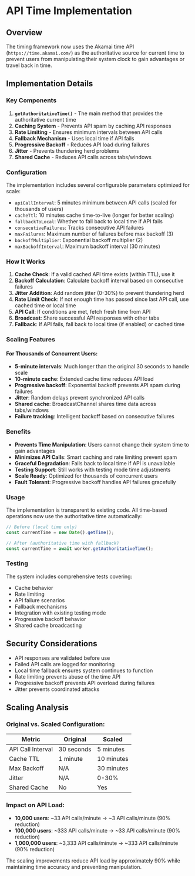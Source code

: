 # API Time Implementation

## Overview

The timing framework now uses the Akamai time API (`https://time.akamai.com/`) as the authoritative source for current time to prevent users from manipulating their system clock to gain advantages or travel back in time.

## Implementation Details

### Key Components

1. **`getAuthoritativeTime()`** - The main method that provides the authoritative current time
2. **Caching System** - Prevents API spam by caching API responses
3. **Rate Limiting** - Ensures minimum intervals between API calls
4. **Fallback Mechanism** - Uses local time if API fails
5. **Progressive Backoff** - Reduces API load during failures
6. **Jitter** - Prevents thundering herd problems
7. **Shared Cache** - Reduces API calls across tabs/windows

### Configuration

The implementation includes several configurable parameters optimized for scale:

- `apiCallInterval`: 5 minutes minimum between API calls (scaled for thousands of users)
- `cacheTtl`: 10 minutes cache time-to-live (longer for better scaling)
- `fallbackToLocal`: Whether to fall back to local time if API fails
- `consecutiveFailures`: Tracks consecutive API failures
- `maxFailures`: Maximum number of failures before max backoff (3)
- `backoffMultiplier`: Exponential backoff multiplier (2)
- `maxBackoffInterval`: Maximum backoff interval (30 minutes)

### How It Works

1. **Cache Check**: If a valid cached API time exists (within TTL), use it
2. **Backoff Calculation**: Calculate backoff interval based on consecutive failures
3. **Jitter Addition**: Add random jitter (0-30%) to prevent thundering herd
4. **Rate Limit Check**: If not enough time has passed since last API call, use cached time or local time
5. **API Call**: If conditions are met, fetch fresh time from API
6. **Broadcast**: Share successful API responses with other tabs
7. **Fallback**: If API fails, fall back to local time (if enabled) or cached time

### Scaling Features

#### For Thousands of Concurrent Users:

- **5-minute intervals**: Much longer than the original 30 seconds to handle scale
- **10-minute cache**: Extended cache time reduces API load
- **Progressive backoff**: Exponential backoff prevents API spam during failures
- **Jitter**: Random delays prevent synchronized API calls
- **Shared cache**: BroadcastChannel shares time data across tabs/windows
- **Failure tracking**: Intelligent backoff based on consecutive failures

### Benefits

- **Prevents Time Manipulation**: Users cannot change their system time to gain advantages
- **Minimizes API Calls**: Smart caching and rate limiting prevent spam
- **Graceful Degradation**: Falls back to local time if API is unavailable
- **Testing Support**: Still works with testing mode time adjustments
- **Scale Ready**: Optimized for thousands of concurrent users
- **Fault Tolerant**: Progressive backoff handles API failures gracefully

### Usage

The implementation is transparent to existing code. All time-based operations now use the authoritative time automatically:

```javascript
// Before (local time only)
const currentTime = new Date().getTime();

// After (authoritative time with fallback)
const currentTime = await worker.getAuthoritativeTime();
```

### Testing

The system includes comprehensive tests covering:
- Cache behavior
- Rate limiting
- API failure scenarios
- Fallback mechanisms
- Integration with existing testing mode
- Progressive backoff behavior
- Shared cache broadcasting

## Security Considerations

- API responses are validated before use
- Failed API calls are logged for monitoring
- Local time fallback ensures system continues to function
- Rate limiting prevents abuse of the time API
- Progressive backoff prevents API overload during failures
- Jitter prevents coordinated attacks

## Scaling Analysis

### Original vs. Scaled Configuration:

| Metric | Original | Scaled |
|--------|----------|--------|
| API Call Interval | 30 seconds | 5 minutes |
| Cache TTL | 1 minute | 10 minutes |
| Max Backoff | N/A | 30 minutes |
| Jitter | N/A | 0-30% |
| Shared Cache | No | Yes |

### Impact on API Load:

- **10,000 users**: ~33 API calls/minute → ~3 API calls/minute (90% reduction)
- **100,000 users**: ~333 API calls/minute → ~33 API calls/minute (90% reduction)
- **1,000,000 users**: ~3,333 API calls/minute → ~333 API calls/minute (90% reduction)

The scaling improvements reduce API load by approximately 90% while maintaining time accuracy and preventing manipulation. 
